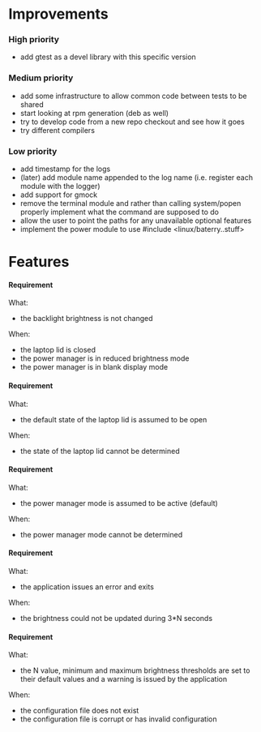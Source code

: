 # Improvements

### High priority

- add gtest as a devel library with this specific version

### Medium priority

- add some infrastructure to allow common code between tests to be shared
- start looking at rpm generation (deb as well)
- try to develop code from a new repo checkout and see how it goes
- try different compilers

### Low priority

- add timestamp for the logs
- (later) add module name appended to the log name (i.e. register each module
  with the logger)
- add support for gmock
- remove the terminal module and rather than calling system/popen properly
  implement what the command are supposed to do
- allow the user to point the paths for any unavailable optional features
- implement the power module to use #include <linux/baterry..stuff>

# Features

#### Requirement

What:
- the backlight brightness is not changed

When:
- the laptop lid is closed
- the power manager is in reduced brightness mode
- the power manager is in blank display mode

#### Requirement

What:
- the default state of the laptop lid is assumed to be open

When:
- the state of the laptop lid cannot be determined

#### Requirement

What:
- the power manager mode is assumed to be active (default)

When:
- the power manager mode cannot be determined

#### Requirement

What:
- the application issues an error and exits

When:
- the brightness could not be updated during 3*N seconds

#### Requirement

What:
- the N value, minimum and maximum brightness thresholds are set to their
  default values and a warning is issued by the application

When:
- the configuration file does not exist
- the configuration file is corrupt or has invalid configuration
